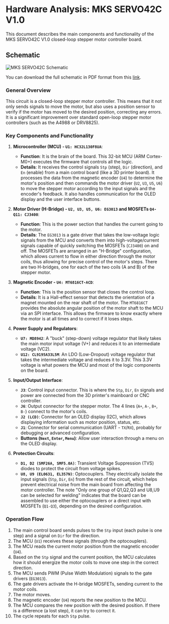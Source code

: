 # Hardware Analysis: MKS SERVO42C V1.0

This document describes the main components and functionality of the MKS SERVO42C V1.0 closed-loop stepper motor controller board.

## Schematic

![MKS SERVO42C Schematic](MKS-SERVO42C-schematic.png)

You can download the full schematic in PDF format from this [link](./MKS%20SERVO42C-schematic.pdf).

### General Overview

This circuit is a closed-loop stepper motor controller. This means that it not only sends signals to move the motor, but also uses a position sensor to verify if the motor has moved to the desired position, correcting any errors. It is a significant improvement over standard open-loop stepper motor controllers (such as the A4988 or DRV8825).

### Key Components and Functionality

1.  **Microcontroller (MCU) - `U1: HC32L130F8UA`**:
    *   **Function**: It is the brain of the board. This 32-bit MCU (ARM Cortex-M0+) executes the firmware that controls all the logic.
    *   **Details**: It receives the control signals `Stp` (step), `Dir` (direction), and `En` (enable) from a main control board (like a 3D printer board). It processes the data from the magnetic encoder (`U4`) to determine the motor's position and then commands the motor driver (`U2`, `U3`, `U5`, `U6`) to move the stepper motor according to the input signals and the encoder's feedback. It also handles communication for the OLED display and the user interface buttons.

2.  **Motor Driver (H-Bridge) - `U2, U3, U5, U6: EG3013` and MOSFETs `Q4-Q11: CJ3400`**:
    *   **Function**: This is the power section that handles the current going to the motor.
    *   **Details**: The `EG3013` is a gate driver that takes the low-voltage logic signals from the MCU and converts them into high-voltage/current signals capable of quickly switching the MOSFETs (`CJ3400`) on and off. The MOSFETs are arranged in an "H-Bridge" configuration, which allows current to flow in either direction through the motor coils, thus allowing for precise control of the motor's steps. There are two H-bridges, one for each of the two coils (A and B) of the stepper motor.

3.  **Magnetic Encoder - `U4: MT6816CT-ACD`**:
    *   **Function**: This is the position sensor that closes the control loop.
    *   **Details**: It is a Hall-effect sensor that detects the orientation of a magnet mounted on the rear shaft of the motor. The `MT6816CT` provides the absolute angular position of the motor shaft to the MCU via an SPI interface. This allows the firmware to know exactly where the motor is at all times and to correct if it loses steps.

4.  **Power Supply and Regulators**:
    *   **`U7: MD8942`**: A "buck" (step-down) voltage regulator that likely takes the main motor input voltage (V+) and reduces it to an intermediate voltage (VC2).
    *   **`U12: CL9195A33L5M`**: An LDO (Low-Dropout) voltage regulator that takes the intermediate voltage and reduces it to 3.3V. This 3.3V voltage is what powers the MCU and most of the logic components on the board.

5.  **Input/Output Interface**:
    *   **`J3`**: Control input connector. This is where the `Stp`, `Dir`, `En` signals and power are connected from the 3D printer's mainboard or CNC controller.
    *   **`J6`**: Output connector for the stepper motor. The 4 lines (`A+`, `A-`, `B+`, `B-`) connect to the motor's coils.
    *   **`J2 (LCD)`**: Connector for an OLED display (I2C), which allows displaying information such as motor position, status, etc.
    *   **`J1`**: Connector for serial communication (UART - `TX`/`RX`), probably for debugging or advanced configuration.
    *   **Buttons (`Next`, `Enter`, `Menu`)**: Allow user interaction through a menu on the OLED display.

6.  **Protection Circuits**:
    *   **`D1, D2 (SMF26A, SMF5.0A)`**: Transient Voltage Suppression (TVS) diodes to protect the circuit from voltage spikes.
    *   **`U8, U9 (EL0631, EL357N)`**: Optocouplers. They electrically isolate the input signals (`Stp`, `Dir`, `En`) from the rest of the circuit, which helps prevent electrical noise from the main board from affecting the motor controller. The note "Only one group of Q1,Q2,Q3 and U8,U9 can be selected for welding" indicates that the board can be assembled to use either the optocouplers or a direct input with MOSFETs (`Q1-Q3`), depending on the desired configuration.

### Operation Flow

1.  The main control board sends pulses to the `Stp` input (each pulse is one step) and a signal on `Dir` for the direction.
2.  The MCU (`U1`) receives these signals (through the optocouplers).
3.  The MCU reads the current motor position from the magnetic encoder (`U4`).
4.  Based on the `Stp` signal and the current position, the MCU calculates how it should energize the motor coils to move one step in the correct direction.
5.  The MCU sends PWM (Pulse Width Modulation) signals to the gate drivers (`EG3013`).
6.  The gate drivers activate the H-bridge MOSFETs, sending current to the motor coils.
7.  The motor moves.
8.  The magnetic encoder (`U4`) reports the new position to the MCU.
9.  The MCU compares the new position with the desired position. If there is a difference (a lost step), it can try to correct it.
10. The cycle repeats for each `Stp` pulse.